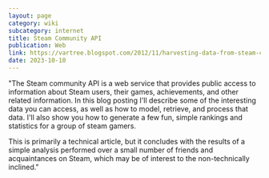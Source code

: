 ```yaml
---
layout: page
category: wiki
subcategory: internet
title: Steam Community API
publication: Web
link: https://vartree.blogspot.com/2012/11/harvesting-data-from-steam-community-api.html
date: 2023-10-10
---
```


"The Steam community API is a web service that provides public access to information about Steam users, their games, achievements, and other related information. In this blog posting I'll describe some of the interesting data you can access, as well as how to model, retrieve, and process that data. I'll also show you how to generate a few fun, simple rankings and statistics for a group of steam gamers.

This is primarily a technical article, but it concludes with the results of a simple analysis performed over a small number of friends and acquaintances on Steam, which may be of interest to the non-technically inclined."
